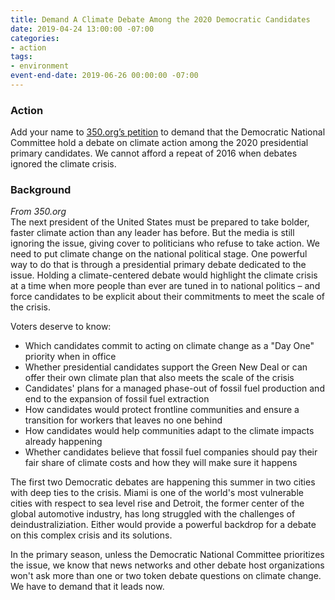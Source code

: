 ```yaml
---
title: Demand A Climate Debate Among the 2020 Democratic Candidates
date: 2019-04-24 13:00:00 -07:00
categories:
- action
tags:
- environment
event-end-date: 2019-06-26 00:00:00 -07:00
---
```


### Action
Add your name to [350.org’s petition](https://350action.org/climate-debate-2020-dnc-petition/) to demand that the Democratic National Committee hold a debate on climate action among the 2020 presidential primary candidates.  We cannot afford a repeat of 2016 when debates ignored the climate crisis.  

### Background
*From 350.org*  
The next president of the United States must be prepared to take bolder, faster climate action than any leader has before. But the media is still ignoring the issue, giving cover to politicians who refuse to take action. We need to put climate change on the national political stage. One powerful way to do that is through a presidential primary debate dedicated to the issue. Holding a climate-centered debate would highlight the climate crisis at a time when more people than ever are tuned in to national politics – and force candidates to be explicit about their commitments to meet the scale of the crisis.  

Voters deserve to know:
* Which candidates commit to acting on climate change as a "Day One" priority when in office  
* Whether presidential candidates support the Green New Deal or can offer their own climate plan that also meets the scale of the crisis  
* Candidates' plans for a managed phase-out of fossil fuel production and end to the expansion of fossil fuel extraction  
* How candidates would protect frontline communities and ensure a transition for workers that leaves no one behind  
* How candidates would help communities adapt to the climate impacts already happening  
* Whether candidates believe that fossil fuel companies should pay their fair share of climate costs and how they will make sure it happens  

The first two Democratic debates are happening this summer in two cities with deep ties to the crisis. Miami is one of the world's most vulnerable cities with respect to sea level rise and Detroit, the former center of the global automotive industry, has long struggled with the challenges of deindustraliziation. Either would provide a powerful backdrop for a debate on this complex crisis and its solutions.  

In the primary season, unless the Democratic National Committee prioritizes the issue, we know that news networks and other debate host organizations won't ask more than one or two token debate questions on climate change. We have to demand that it leads now.

